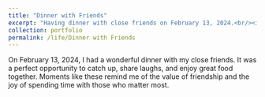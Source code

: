 ```yaml
---
title: "Dinner with Friends"
excerpt: "Having dinner with close friends on February 13, 2024.<br/><img src='/images/12.jpg'>"
collection: portfolio
permalink: /life/Dinner with Friends
---
```


On February 13, 2024, I had a wonderful dinner with my close friends. It was a perfect opportunity to catch up, share laughs, and enjoy great food together. Moments like these remind me of the value of friendship and the joy of spending time with those who matter most.
